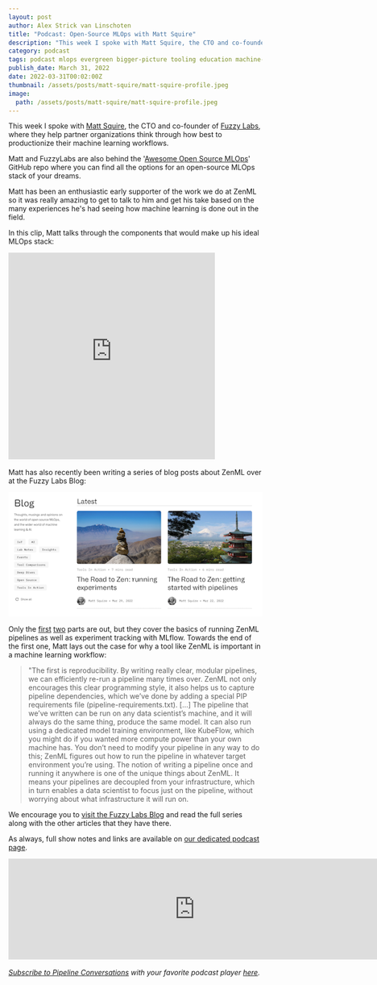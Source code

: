 ```yaml
---
layout: post
author: Alex Strick van Linschoten
title: "Podcast: Open-Source MLOps with Matt Squire"
description: "This week I spoke with Matt Squire, the CTO and co-founder of Fuzzy Labs, where they help partner organizations think through how best to productionise their machine learning workflows."
category: podcast
tags: podcast mlops evergreen bigger-picture tooling education machine-learning
publish_date: March 31, 2022
date: 2022-03-31T00:02:00Z
thumbnail: /assets/posts/matt-squire/matt-squire-profile.jpeg
image:
  path: /assets/posts/matt-squire/matt-squire-profile.jpeg
---
```


This week I spoke with [Matt Squire](https://www.linkedin.com/in/matt-squire-a19896125/), the CTO and co-founder of [Fuzzy Labs](https://www.fuzzylabs.ai/), where they help partner organizations think through how best to productionize their machine learning workflows.

Matt and FuzzyLabs are also behind the '[Awesome Open Source MLOps](https://github.com/fuzzylabs/awesome-open-mlops)' GitHub repo where you can find all the options for an open-source MLOps stack of your dreams.

Matt has been an enthusiastic early supporter of the work we do at ZenML so it was really amazing to get to talk to him and  get his take based on the many experiences he's had seeing how machine learning is done out in the field.

In this clip, Matt talks through the components that would make up his ideal MLOps stack:

<iframe src="https://share.descript.com/embed/7QxoXz3v8ZN" width="410" height="410" frameborder="0" allowfullscreen></iframe>

Matt has also recently been writing a series of blog posts about ZenML over at the Fuzzy Labs Blog:

![Fuzzy Lab blog posts](../assets/posts/matt-squire/blogposts.png)

Only the [first](https://www.fuzzylabs.ai/blog-post/the-road-to-zen-part-1-getting-started-pipelines) [two](https://www.fuzzylabs.ai/blog-post/the-road-to-zen-running-experiments) parts are out, but they cover the basics of running ZenML pipelines as well as experiment tracking with MLflow. Towards the end of the first one, Matt lays out the case for why a tool like ZenML is important in a machine learning workflow:

> "The first is reproducibility. By writing really clear, modular pipelines, we can efficiently re-run a pipeline many times over. ZenML not only encourages this clear programming style, it also helps us to capture pipeline dependencies, which we’ve done by adding a special PIP requirements file (pipeline-requirements.txt). […] The pipeline that we’ve written can be run on any data scientist’s machine, and it will always do the same thing, produce the same model. It can also run using a dedicated model training environment, like KubeFlow, which you might do if you wanted more compute power than your own machine has. You don’t need to modify your pipeline in any way to do this; ZenML figures out how to run the pipeline in whatever target environment you’re using. The notion of writing a pipeline once and running it anywhere is one of the unique things about ZenML. It means your pipelines are decoupled from your infrastructure, which in turn enables a data scientist to focus just on the pipeline, without worrying about what infrastructure it will run on.

We encourage you to [visit the Fuzzy Labs Blog](https://www.fuzzylabs.ai/blog) and read the full series along with the other articles that they have there.

As always, full show notes and links are available on
[our dedicated podcast page](https://podcast.zenml.io/).

<iframe src="https://player.fireside.fm/v2/vA-gqsEV+UsZ0ZY4P?theme=dark" width="740" height="200" frameborder="0" scrolling="no"></iframe>

<br>

_[Subscribe to Pipeline Conversations](https://podcast.zenml.io/subscribe) with_
_your favorite podcast player [here](https://podcast.zenml.io/subscribe)._
